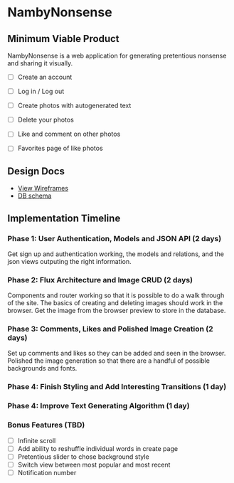 # NambyNonsense

## Minimum Viable Product

NambyNonsense is a web application for generating pretentious nonsense and
sharing it visually.

<!-- This is a Markdown checklist. Use it to keep track of your progress! -->

- [ ] Create an account
- [ ] Log in / Log out
- [ ] Create photos with autogenerated text
- [ ] Delete your photos
- [ ] Like and comment on other photos
- [ ] Favorites page of like photos


## Design Docs
* [View Wireframes][view]
* [DB schema][schema]

[view]: ./docs/views.md
[schema]: ./docs/schema.md

## Implementation Timeline

### Phase 1: User Authentication, Models and JSON API (2 days)

Get sign up and authentication working, the models and relations, and the json
views outputing the right information.

### Phase 2: Flux Architecture and Image CRUD (2 days)

Components and router working so that it is possible to do a walk through
of the site. The basics of creating and deleting images should work in the browser. Get the image from the browser preview to store in the database.

### Phase 3: Comments, Likes and Polished Image Creation (2 days)

Set up comments and likes so they can be added and seen in the browser. Polished the image generation so that there are a handful of possible backgrounds and fonts.

### Phase 4: Finish Styling and Add Interesting Transitions (1 day)

### Phase 4: Improve Text Generating Algorithm (1 day)


### Bonus Features (TBD)
- [ ] Infinite scroll
- [ ] Add ability to reshuffle individual words in create page
- [ ] Pretentious slider to chose background style
- [ ] Switch view between most popular and most recent
- [ ] Notification number
